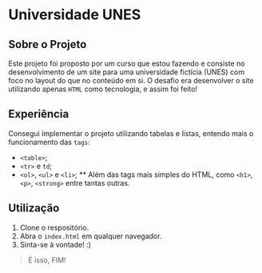 # Universidade UNES
## Sobre o Projeto
Este projeto foi proposto por um curso que estou fazendo e consiste no desenvolvimento de um site para uma universidade fictícia (UNES) com foco no layout do que no conteúdo em si. O desafio era desenvolver o site utilizando apenas `HTML` como tecnologia, e assim foi feito!
## Experiência 
Consegui implementar o projeto utilizando tabelas e listas, entendo mais o funcionamento das `tags`:
- `<table>`;
- `<tr>` e `td`;
- `<ol>`, `<ul>` e `<li>`; \**
Além das tags mais simples do HTML, como `<h1>`, `<p>`, `<strong>` entre tantas outras.
## Utilização
1. Clone o respositório.
2. Abra o `index.html` em qualquer navegador.
3. Sinta-se à vontade! :)
> É isso, FIM!

